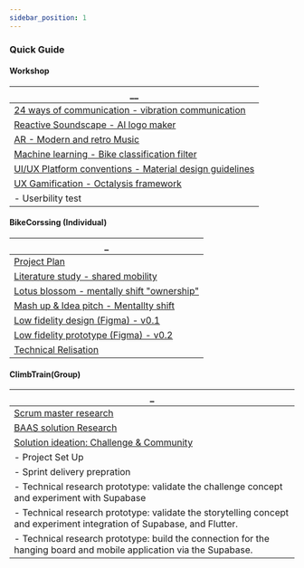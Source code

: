 ```yaml
---
sidebar_position: 1
---
```


### Quick Guide

#### Workshop

| **\_\_**                                                                                                                |
| ----------------------------------------------------------------------------------------------------------------------- |
| [<u>24 ways of communication - vibration communication</u>](./Individual/Realisations/24-Way-communication-Workshop.md) |
| [<u>Reactive Soundscape - AI logo maker</u>](./Individual/Realisations/AI-Reactive-Soundscape-Workshop.md)              |
| [<u>AR - Modern and retro Music</u>](./Individual/Realisations/AR-Workshop.md)                                          |
| [<u>Machine learning - Bike classification filter</u>](./Individual/Realisations/ML-MachineLearning-Workshop.md)        |
| [<u>UI/UX Platform conventions - Material design guidelines</u>](./Individual/Realisations/UI-Workshop.md)              |
| [<u>UX Gamification - Octalysis framework</u>](./Individual/Realisations/UX-Gamification-Workshop.md)                   |
| - Userbility test                                                                                                       |

#### BikeCorssing (Individual)

| **\_**                                                                                                        |
| ------------------------------------------------------------------------------------------------------------- |
| [<u>Project Plan</u>](./Individual/ProjectPlan.md)                                                            |
| [<u>Literature study - shared mobility</u>](./Individual/Research/1%20-%20Literature%20study%20-%201.md)      |
| [<u>Lotus blossom - mentally shift "ownership"</u>](./Individual/Research/1%20-%20Lotus%20blossom%20-%201.md) |
| [<u>Mash up & Idea pitch - Mentallty shift</u>](./Individual/Research/1%20-%20Mash%20up%20-%201.md)           |
| [<u>Low fidelity design (Figma) - v0.1</u>](./Individual/Research/1%20-%20Prototype%20-%201.md)               |
| [<u>Low fidelity prototype (Figma) - v0.2</u>](./Individual/Realisations/LF-Relisation.md)                    |
| [<u>Technical Relisation</u>](./Individual/Realisations/Tech-Relisation.md)                                   |

#### ClimbTrain(Group)

| **\_**                                                                                                                 |
| ---------------------------------------------------------------------------------------------------------------------- |
| [<u>Scrum master research</u>](./Industry/Research/Agile.md)                                                           |
| [<u>BAAS solution Research</u>](./Industry/Research/Backend.md)                                                        |
| [<u>Solution ideation: Challenge & Community</u>](./Industry/Research/Ideation-1.md)                                   |
| - Project Set Up                                                                                                       |
| - Sprint delivery prepration                                                                                           |
| - Technical research prototype: validate the challenge concept and experiment with Supabase                            |
| - Technical research prototype: validate the storytelling concept and experiment integration of Supabase, and Flutter. |
| - Technical research prototype: build the connection for the hanging board and mobile application via the Supabase.    |
